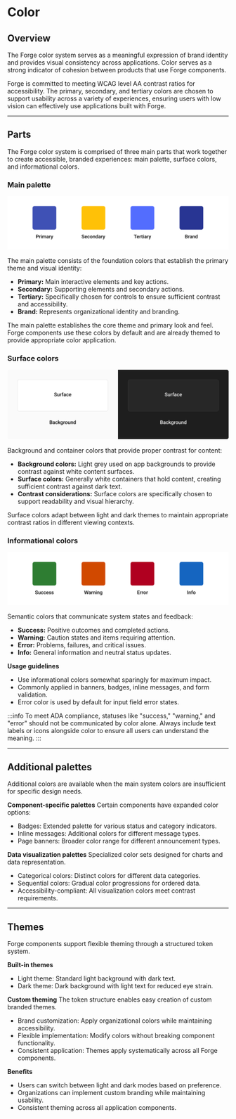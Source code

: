 # Color

## Overview 

The Forge color system serves as a meaningful expression of brand identity and provides visual consistency across applications. Color serves as a strong indicator of cohesion between products that use Forge components.

Forge is committed to meeting WCAG level AA contrast ratios for accessibility. The primary, secondary, and tertiary colors are chosen to support usability across a variety of experiences, ensuring users with low vision can effectively use applications built with Forge.

---

## Parts 

The Forge color system is comprised of three main parts that work together to create accessible, branded experiences: main palette, surface colors, and informational colors.

### Main palette 

![The four main palette colors are shown left to right: Primary, Secondary, Tertiary, and Branding.](./images/colors-header.png)

The main palette consists of the foundation colors that establish the primary theme and visual identity:

- **Primary:** Main interactive elements and key actions.
- **Secondary:** Supporting elements and secondary actions.
- **Tertiary:** Specifically chosen for controls to ensure sufficient contrast and accessibility.
- **Brand:** Represents organizational identity and branding.

The main palette establishes the core theme and primary look and feel. Forge components use these colors by default and are already themed to provide appropriate color application.

### Surface colors

![An example of the surface color overlaid on the background color is shown in light mode on the left half of the image, and in dark mode on the right half.](./images/surface-colors.png)

Background and container colors that provide proper contrast for content:

- **Background colors:** Light grey used on app backgrounds to provide contrast against white content surfaces.
- **Surface colors:** Generally white containers that hold content, creating sufficient contrast against dark text.
- **Contrast considerations:** Surface colors are specifically chosen to support readability and visual hierarchy.

Surface colors adapt between light and dark themes to maintain appropriate contrast ratios in different viewing contexts.   

### Informational colors

![The four informational colors are shown left to right: Success, Warning, Error, and Info.](./images/colors-informational.png)

Semantic colors that communicate system states and feedback:

- **Success:** Positive outcomes and completed actions.
- **Warning:** Caution states and items requiring attention.
- **Error:** Problems, failures, and critical issues.
- **Info:** General information and neutral status updates.

**Usage guidelines**

- Use informational colors somewhat sparingly for maximum impact.
- Commonly applied in banners, badges, inline messages, and form validation.
- Error color is used by default for input field error states.

:::info
To meet ADA compliance, statuses like "success," "warning," and "error" should not be communicated by color alone. Always include text labels or icons alongside color to ensure all users can understand the meaning.
:::

---

## Additional palettes

Additional colors are available when the main system colors are insufficient for specific design needs.

**Component-specific palettes**
Certain components have expanded color options:

- Badges: Extended palette for various status and category indicators.
- Inline messages: Additional colors for different message types.
- Page banners: Broader color range for different announcement types.

**Data visualization palettes**
Specialized color sets designed for charts and data representation.

- Categorical colors: Distinct colors for different data categories.
- Sequential colors: Gradual color progressions for ordered data.
- Accessibility-compliant: All visualization colors meet contrast requirements.

---

## Themes 

Forge components support flexible theming through a structured token system.

**Built-in themes**
- Light theme: Standard light background with dark text.
- Dark theme: Dark background with light text for reduced eye strain.

**Custom theming**
The token structure enables easy creation of custom branded themes.

- Brand customization: Apply organizational colors while maintaining accessibility.
- Flexible implementation: Modify colors without breaking component functionality.
- Consistent application: Themes apply systematically across all Forge components.

**Benefits**

- Users can switch between light and dark modes based on preference.
- Organizations can implement custom branding while maintaining usability.
- Consistent theming across all application components. 
